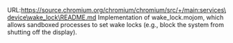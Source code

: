 URL:https://source.chromium.org/chromium/chromium/src/+/main:services\device\wake_lock\README.md
Implementation of wake_lock.mojom, which allows sandboxed processes to set wake
locks (e.g., block the system from shutting off the display).
